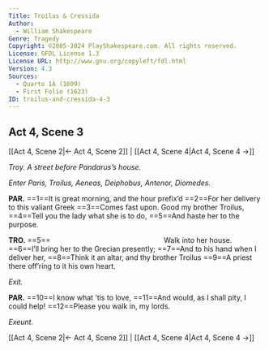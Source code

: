 ```yaml
---
Title: Troilus & Cressida
Author: 
  - William Shakespeare
Genre: Tragedy
Copyright: ©2005-2024 PlayShakespeare.com. All rights reserved.
License: GFDL License 1.3
License URL: http://www.gnu.org/copyleft/fdl.html
Version: 4.3
Sources:
  - Quarto 1A (1609)
  - First Folio (1623)
ID: troilus-and-cressida-4-3
---
```


## Act 4, Scene 3
[[Act 4, Scene 2|← Act 4, Scene 2]] | [[Act 4, Scene 4|Act 4, Scene 4 →]]

*Troy. A street before Pandarus’s house.*

*Enter Paris, Troilus, Aeneas, Deiphobus, Antenor, Diomedes.*

**PAR.**
==1==It is great morning, and the hour prefix’d
==2==For her delivery to this valiant Greek
==3==Comes fast upon. Good my brother Troilus,
==4==Tell you the lady what she is to do,
==5==And haste her to the purpose.

**TRO.**
==5==                Walk into her house.
==6==I’ll bring her to the Grecian presently;
==7==And to his hand when I deliver her,
==8==Think it an altar, and thy brother Troilus
==9==A priest there off’ring to it his own heart.

*Exit.*

**PAR.**
==10==I know what ’tis to love,
==11==And would, as I shall pity, I could help!
==12==Please you walk in, my lords.

*Exeunt.*

[[Act 4, Scene 2|← Act 4, Scene 2]] | [[Act 4, Scene 4|Act 4, Scene 4 →]]